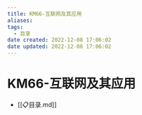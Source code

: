 ```yaml
---
title: KM66-互联网及其应用
aliases:
tags:
  - 目录
date created: 2022-12-08 17:06:02
date updated: 2022-12-08 17:06:02
---
```


# KM66-互联网及其应用

- [[📋目录.md]]
